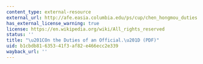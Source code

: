 ```yaml
---
content_type: external-resource
external_url: http://afe.easia.columbia.edu/ps/cup/chen_hongmou_duties.pdf
has_external_license_warning: true
license: https://en.wikipedia.org/wiki/All_rights_reserved
status: ''
title: "\u201COn the Duties of an Official.\u201D (PDF)"
uid: b1cbdb81-6353-41f3-af82-e466ecc2e339
wayback_url: ''
---
```


